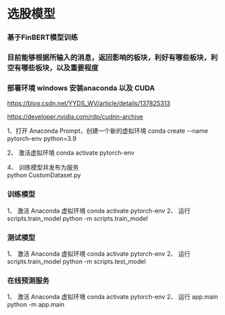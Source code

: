 # 选股模型
### 基于FinBERT模型训练
### 目前能够根据所输入的消息，返回影响的板块，利好有哪些板块，利空有哪些板块，以及重要程度

### 部署环境 windows 安装anaconda 以及 CUDA
https://blog.csdn.net/YYDS_WV/article/details/137825313

https://developer.nvidia.com/rdp/cudnn-archive

1、打开 Anaconda Prompt，创建一个新的虚拟环境
conda create --name pytorch-env python=3.9

2、 激活虚拟环境
conda activate pytorch-env

4、 训练模型并发布为服务  
python CustomDataset.py

### 训练模型
1、 激活 Anaconda 虚拟环境
conda activate pytorch-env
2、 运行 scripts.train_model
python -m scripts.train_model

### 测试模型
1、 激活 Anaconda 虚拟环境
conda activate pytorch-env
2、 运行 scripts.train_model
python -m scripts.test_model

### 在线预测服务
1、 激活 Anaconda 虚拟环境
conda activate pytorch-env
2、 运行 app.main
python -m app.main